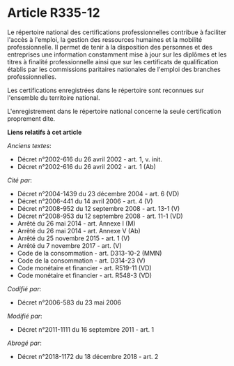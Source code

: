 # Article R335-12

Le répertoire national des certifications professionnelles contribue à faciliter l'accès à l'emploi, la gestion des
ressources humaines et la mobilité professionnelle. Il permet de tenir à la disposition des personnes et des entreprises une
information constamment mise à jour sur les diplômes et les titres à finalité professionnelle ainsi que sur les certificats
de qualification établis par les commissions paritaires nationales de l'emploi des branches professionnelles.

Les certifications enregistrées dans le répertoire sont reconnues sur l'ensemble du territoire national.

L'enregistrement dans le répertoire national concerne la seule certification proprement dite.

**Liens relatifs à cet article**

_Anciens textes_:

  - Décret n°2002-616 du 26 avril 2002 - art. 1, v. init.
  - Décret n°2002-616 du 26 avril 2002 - art. 1 (Ab)

_Cité par_:

  - Décret n°2004-1439 du 23 décembre 2004 - art. 6 (VD)
  - Décret n°2006-441 du 14 avril 2006 - art. 4 (V)
  - Décret n°2008-952 du 12 septembre 2008 - art. 13-1 (V)
  - Décret n°2008-953 du 12 septembre 2008 - art. 11-1 (VD)
  - Arrêté du 26 mai 2014 - art. Annexe I (M)
  - Arrêté du 26 mai 2014 - art. Annexe V (Ab)
  - Arrêté du 25 novembre 2015 - art. 1 (V)
  - Arrêté du 7 novembre 2017 - art. (V)
  - Code de la consommation - art. D313-10-2 (MMN)
  - Code de la consommation - art. D314-23 (V)
  - Code monétaire et financier - art. R519-11 (VD)
  - Code monétaire et financier - art. R548-3 (VD)

_Codifié par_:

  - Décret n°2006-583 du 23 mai 2006

_Modifié par_:

  - Décret n°2011-1111 du 16 septembre 2011 - art. 1

_Abrogé par_:

  - Décret n°2018-1172 du 18 décembre 2018 - art. 2
